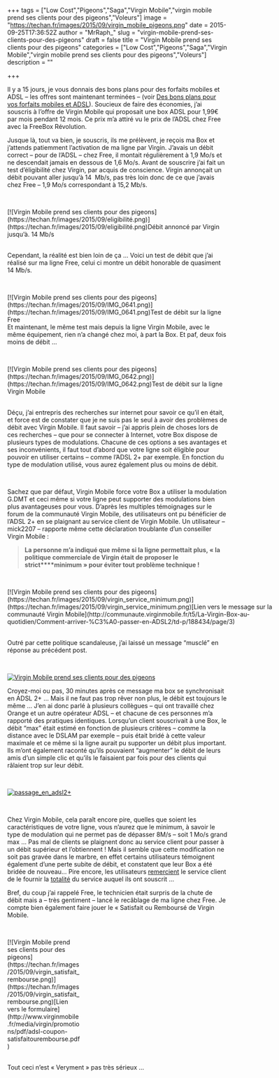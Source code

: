 +++
tags = ["Low Cost","Pigeons","Saga","Virgin Mobile","virgin mobile prend ses clients pour des pigeons","Voleurs"]
image = "https://techan.fr/images/2015/09/virgin_mobile_pigeons.png"
date = 2015-09-25T17:36:52Z
author = "MrRaph_"
slug = "virgin-mobile-prend-ses-clients-pour-des-pigeons"
draft = false
title = "Virgin Mobile prend ses clients pour des pigeons"
categories = ["Low Cost","Pigeons","Saga","Virgin Mobile","virgin mobile prend ses clients pour des pigeons","Voleurs"]
description = ""

+++


Il y a 15 jours, je vous donnais des bons plans pour des forfaits mobiles et ADSL – les offres sont maintenant terminées – (voir [Des bons plans pour vos forfaits mobiles et ADSL](https://techan.fr/des-bons-plans-pour-vos-forfaits-mobile-et-adsl/)). Soucieux de faire des économies, j’ai souscris à l’offre de Virgin Mobile qui proposait une box ADSL pour 1,99€ par mois pendant 12 mois. Ce prix m’a attiré vu le prix de l’ADSL chez Free avec la FreeBox Révolution.

Jusque là, tout va bien, je souscris, ils me prélèvent, je reçois ma Box et j’attends patiemment l’activation de ma ligne par Virgin. J’avais un débit correct – pour de l’ADSL – chez Free, il montait régulièrement à 1,9 Mo/s et ne descendait jamais en dessous de 1,6 Mo/s. Avant de souscrire j’ai fait un test d’éligibilité chez Virgin, par acquis de conscience. Virgin annonçait un débit pouvant aller jusqu’à 14  Mb/s, pas très loin donc de ce que j’avais chez Free – 1,9 Mo/s correspondant à 15,2 Mb/s.

 

<div class="wp-caption aligncenter" id="attachment_1871" style="width: 510px">[![Virgin Mobile prend ses clients pour des pigeons](https://techan.fr/images/2015/09/eligibilité.png)](https://techan.fr/images/2015/09/eligibilité.png)Débit annoncé par Virgin jusqu’à. 14 Mb/s

</div> 

Cependant, la réalité est bien loin de ça … Voici un test de débit que j’ai réalisé sur ma ligne Free, celui ci montre un débit honorable de quasiment 14 Mb/s.

 

<div class="wp-caption aligncenter" id="attachment_1877" style="width: 510px">[![Virgin Mobile prend ses clients pour des pigeons](https://techan.fr/images/2015/09/IMG_0641.png)](https://techan.fr/images/2015/09/IMG_0641.png)Test de débit sur la ligne Free

</div>Et maintenant, le même test mais depuis la ligne Virgin Mobile, avec le même équipement, rien n’a changé chez moi, à part la Box. Et paf, deux fois moins de débit …

 

<div class="wp-caption aligncenter" id="attachment_1878" style="width: 510px">[![Virgin Mobile prend ses clients pour des pigeons](https://techan.fr/images/2015/09/IMG_0642.png)](https://techan.fr/images/2015/09/IMG_0642.png)Test de débit sur la ligne Virgin Mobile

</div> 

Déçu, j’ai entrepris des recherches sur internet pour savoir ce qu’il en était, et force est de constater que je ne suis pas le seul à avoir des problèmes de débit avec Virgin Mobile. Il faut savoir – j’ai appris plein de choses lors de ces recherches – que pour se connecter à Internet, votre Box dispose de plusieurs types de modulations. Chacune de ces options a ses avantages et ses inconvénients, il faut tout d’abord que votre ligne soit éligible pour pouvoir en utiliser certains – comme l’ADSL 2+ par exemple. En fonction du type de modulation utilisé, vous aurez également plus ou moins de débit.

 

Sachez que par défaut, Virgin Mobile force votre Box a utiliser la modulation G.DMT et ceci même si votre ligne peut supporter des modulations bien plus avantageuses pour vous. D’après les multiples témoignages sur le forum de la communauté Virgin Mobile, des utilisateurs ont pu bénéficier de l’ADSL 2+ en se plaignant au service client de Virgin Mobile. Un utilisateur – mick2207 – rapporte même cette déclaration troublante d’un conseiller Virgin Mobile :

> **La personne m’a indiqué que même si la ligne permettait plus, « la politique commerciale de Virgin était de proposer le strict****minimum » pour éviter tout problème technique !**

 

<div class="wp-caption aligncenter" id="attachment_1873" style="width: 664px">[![Virgin Mobile prend ses clients pour des pigeons](https://techan.fr/images/2015/09/virgin_service_minimum.png)](https://techan.fr/images/2015/09/virgin_service_minimum.png)[Lien vers le message sur la communauté Virgin Mobile](http://communaute.virginmobile.fr/t5/La-Virgin-Box-au-quotidien/Comment-arriver-%C3%A0-passer-en-ADSL2/td-p/188434/page/3)

</div> 

Outré par cette politique scandaleuse, j’ai laissé un message “musclé” en réponse au précédent post.

 

[![Virgin Mobile prend ses clients pour des pigeons](https://techan.fr/images/2015/09/virgin_mon_message.png)](https://techan.fr/images/2015/09/virgin_mon_message.png)

Croyez-moi ou pas, 30 minutes après ce message ma box se synchronisait en ADSL 2+ … Mais il ne faut pas trop rêver non plus, le débit est toujours le même … J’en ai donc parlé à plusieurs collègues – qui ont travaillé chez Orange et un autre opérateur ADSL – et chacune de ces personnes m’a rapporté des pratiques identiques. Lorsqu’un client souscrivait à une Box, le débit “max” était estimé en fonction de plusieurs critères – comme la distance avec le DSLAM par exemple – puis était bridé à cette valeur maximale et ce même si la ligne aurait pu supporter un débit plus important. Ils m’ont également raconté qu’ils pouvaient “augmenter” le débit de leurs amis d’un simple clic et qu’ils le faisaient par fois pour des clients qui râlaient trop sur leur débit.

 

[![passage_en_adsl2+](https://techan.fr/images/2015/09/passage_en_adsl2-.jpg)](https://techan.fr/images/2015/09/passage_en_adsl2-.jpg)

 

Chez Virgin Mobile, cela paraît encore pire, quelles que soient les caractéristiques de votre ligne, vous n’aurez que le minimum, à savoir le type de modulation qui ne permet pas de dépasser 8M/s – soit 1 Mo/s grand max … Pas mal de clients se plaignent donc au service client pour passer à un débit supérieur et l’obtiennent ! Mais il semble que cette modification ne soit pas gravée dans le marbre, en effet certains utilisateurs témoignent également d’une perte subite de débit, et constatent que leur Box a été bridée de nouveau… Pire encore, les utilisateurs <span style="text-decoration: underline;">remercient</span> le service client de le fournir la <span style="text-decoration: underline;">totalité</span> du service auquel ils ont souscrit …

Bref, du coup j’ai rappelé Free, le technicien était surpris de la chute de débit mais a – très gentiment – lancé le recâblage de ma ligne chez Free. Je compte bien également faire jouer le « Satisfait ou Remboursé de Virgin Mobile.

 

<div class="wp-caption aligncenter" id="attachment_1884" style="width: 166px">[![Virgin Mobile prend ses clients pour des pigeons](https://techan.fr/images/2015/09/virgin_satisfait_rembourse.png)](https://techan.fr/images/2015/09/virgin_satisfait_rembourse.png)[Lien vers le formulaire](http://www.virginmobile.fr/media/virgin/promotions/pdf/adsl-coupon-satisfaitourembourse.pdf)

</div> 

Tout ceci n’est « Veryment » pas très sérieux …


